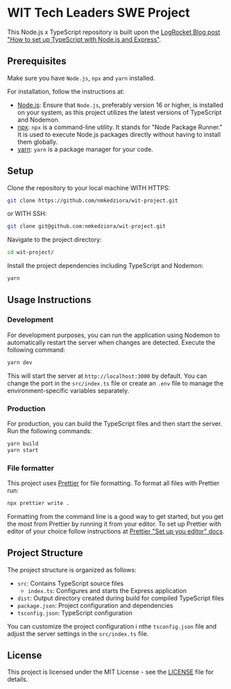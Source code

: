 # WIT Tech Leaders SWE Project

This Node.js x TypeScript repository is built upon the [LogRocket Blog post "How to set up TypeScript with Node.js and Express"](https://blog.logrocket.com/how-to-set-up-node-typescript-express/).

## Prerequisites

Make sure you have `Node.js`, `npx` and `yarn` installed.

For installation, follow the instructions at:

- [Node.js](https://nodejs.org/): Ensure that `Node.js`, preferably version 16 or higher, is installed on your system, as this project utilizes the latest versions of TypeScript and Nodemon.
- [npx](https://www.npmjs.com/package/npx): `npx` is a command-line utility. It stands for "Node Package Runner." It is used to execute Node.js packages directly without having to install them globally.
- [yarn](https://classic.yarnpkg.com/en/docs/getting-started): `yarn` is a package manager for your code.

## Setup

Clone the repository to your local machine WITH HTTPS:

```bash
git clone https://github.com/nmkedziora/wit-project.git
```

or WITH SSH:

```bash
git clone git@github.com:nmkedziora/wit-project.git
```

Navigate to the project directory:

```bash
cd wit-project/
```

Install the project dependencies including TypeScript and Nodemon:

```bash
yarn
```

## Usage Instructions

### Development

For development purposes, you can run the application using Nodemon to automatically restart the server when changes are detected. Execute the following command:

```bash
yarn dev
```

This will start the server at `http://localhost:3000` by default. You can change the port in the `src/index.ts` file or create an `.env` file to manage the environment-specific variables separately.

### Production

For production, you can build the TypeScript files and then start the server. Run the following commands:

```bash
yarn build
yarn start
```

### File formatter

This project uses [Prettier](https://prettier.io/docs/en/) for file formatting.
To format all files with Prettier run:

```bash
npx prettier write .
```

Formatting from the command line is a good way to get started, but you get the most from Prettier by running it from your editor. To set up Prettier with editor of your choice follow instructions at [Prettier "Set up you editor" docs](https://prettier.io/docs/en/install.html#set-up-your-editor).

## Project Structure

The project structure is organized as follows:

- `src`: Contains TypeScript source files
  - `index.ts`: Configures and starts the Express application
- `dist`: Output directory created during build for compiled TypeScript files
- `package.json`: Project configuration and dependencies
- `tsconfig.json`: TypeScript configuration

You can customize the project configuration i nthe `tsconfig.json` file and adjust the server settings in the `src/index.ts` file.

## License

This project is licensed under the MIT License - see the [LICENSE](/LICENSE) file for details.
